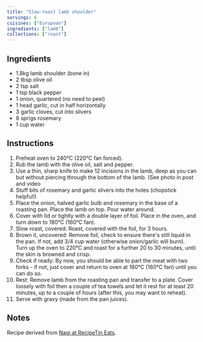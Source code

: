 ```yaml
---
title: "Slow-roast lamb shoulder"
servings: 6
cuisines: ["European"]
ingredients: ["lamb"]
collections: ["roast"]
---
```


## Ingredients

- 1.8kg lamb shoulder (bone in)
- 2 tbsp olive oil
- 2 tsp salt
- 1 tsp black pepper
- 1 onion, quartered (no need to peel)
- 1 head garlic, cut in half horizontally
- 3 garlic cloves, cut into slivers
- 8 sprigs rosemary
- 1 cup water

## Instructions

1. Preheat oven to 240°C (220°C fan forced).
2. Rub the lamb with the olive oil, salt and pepper.
3. Use a thin, sharp knife to make 12 incisions in the lamb, deep as you can but without piercing through the bottom of the lamb. (See photo in post and video
4. Stuff bits of rosemary and garlic slivers into the holes (chopstick helpful!)
5. Place the onion, halved garlic bulb and rosemary in the base of a roasting pan. Place the lamb on top. Pour water around.
6. Cover with lid or tightly with a double layer of foil. Place in the oven, and *turn down* to 180°C (160°C fan).
7. Slow roast, covered: Roast, covered with the foil, for 3 hours.
8. Brown it, uncovered: Remove foil, check to ensure there's still liquid in the pan. If not, add 3/4 cup water (otherwise onion/garlic will burn). Turn up the oven to 220°C and roast for a further 20 to 30 minutes, until the skin is browned and crisp.
9. Check if ready: By now, you should be able to part the meat with two forks - if not, just cover and return to oven at 180°C (160°C fan) until you can do so.
10. Rest: Remove lamb from the roasting pan and transfer to a plate. Cover loosely with foil then a couple of tea towels and let it rest for at least 20 minutes, up to a couple of hours (after this, you may want to reheat).
11. Serve with gravy (made from the pan juices).

## Notes

Recipe derived from [Nagi at RecipeTin Eats](https://www.recipetineats.com/slow-roasted-rosemary-garlic-lamb-shoulder/).
